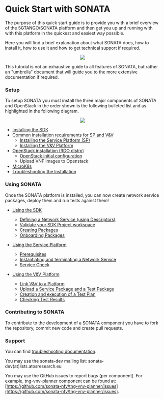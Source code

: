 # Quick Start with SONATA

The purpose of this quick start guide is to provide you with a brief overview of the 5GTANGO/SONATA platform and then get you up and running with with this platform in the quickest and easiest way possible.

Here you will find a brief explanation about what SONATA does, how to install it, how to use it and how to get technical support if required.

<p align="center"><img src="https://github.com/sonata-nfv/sonata-nfv.github.io/raw/master/images/5gtango-install.png" /></p>

This tutorial is not an exhaustive guide to all features of SONATA, but rather an "umbrella" document that will guide you to the more extensive documentation if required.

### Setup

To setup SONATA you must install the three major components of SONATA and OpenStack in the order shown is the following bulleted list and as highlighted in the following diagram.

<p align="center"><img src="https://github.com/sonata-nfv/sonata-nfv.github.io/raw/master/images/5gtango-install-1234.png" /></p>


  * [Installing the SDK](/sdk-installation)
  * [Common installation requirements for SP and V&V](/common-installation)
    * [Installing the Service Platform (SP)](/sp-installation)
    * [Installing the V&V Platform](/vnv-installation)
  * [OpenStack installation (RDO distro)](rdo-install.md)
    * [OpenStack initial configuration](openstack-basic-starting-guide.md)
    * Upload VNF images to Openstack
  * [MicroK8s](/Microk8s-guide-V2.pdf)      
  * [Troubleshooting the Installation](/troubleshooting.md)
  
### Using SONATA

Once the SONATA platform is installed, you can now create network service packages, deploy them and run tests against them!
 
* [Using the SDK](/sdk)
  * [Defining a Network Service (using Descriptors)](/sdk#descriptors-creation)
  * [Validate your SDK Project workspace](/sdk#validation)
  * [Creating Packages](/sdk#package-creation)
  * [Onboarding Packages](/sdk#package-on-boarding)
  
* [Using the Service Platform](/sp)
  * [Prerequisites](/sp#prerequisites)
  * [Instantiating and terminating a Network Service](/sp#instantiating-and-terminating-a-network-service)
  * [Service Check](/sp#service-check)

* [Using the V&V Platform](/vnv)
  * [Link V&V to a Platform ](/vnv#link-vv-to-a-platform)
  * [Upload a Service Package and a Test Package](/vnv#upload-a-service-package-and-a-test-package)
  * [Creation and execution of a Test Plan](/vnv#creation-and-execution-of-a-test-plan)
  * [Checking Test Results](/vnv#checking-test-results)

### Contributing to SONATA

To contribute to the development of a SONATA component you have to fork the repository, commit new code and create pull requests.

### Support

You can find [troubleshooting documentation](https://sonata-nfv.github.io/troubleshooting.html).

You may use the sonata-dev mailing list: sonata-dev(at)lists.atosresearch.eu

You may use the GitHub issues to report bugs (per component). For example, tng-vnv-planner component can be found at: [https://github.com/sonata-nfv/tng-vnv-planner/issues](https://github.com/sonata-nfv/tng-vnv-planner/issues).

